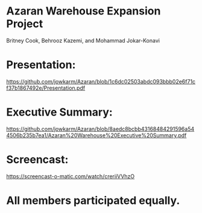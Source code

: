 # Azaran Warehouse Expansion Project
  Britney Cook, Behrooz Kazemi, and Mohammad Jokar-Konavi 

# Presentation:
https://github.com/jowkarm/Azaran/blob/1c6dc02503abdc093bbb02e6f71cf37b1867492e/Presentation.pdf

# Executive Summary:
https://github.com/jowkarm/Azaran/blob/8aedc8bcbb43168484291596a544506b235b7ea1/Azaran%20Warehouse%20Executive%20Summary.pdf

# Screencast:
https://screencast-o-matic.com/watch/creriiVVhzO



# All members participated equally.




